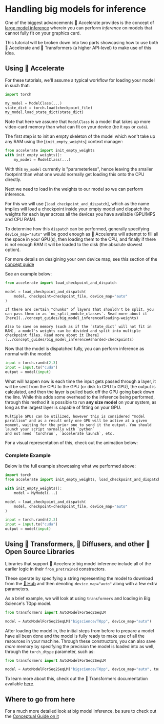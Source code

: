 <!--Copyright 2022 The HuggingFace Team. All rights reserved.

Licensed under the Apache License, Version 2.0 (the "License"); you may not use this file except in compliance with
the License. You may obtain a copy of the License at

http://www.apache.org/licenses/LICENSE-2.0

Unless required by applicable law or agreed to in writing, software distributed under the License is distributed on
an "AS IS" BASIS, WITHOUT WARRANTIES OR CONDITIONS OF ANY KIND, either express or implied. See the License for the
specific language governing permissions and limitations under the License.

⚠️ Note that this file is in Markdown but contain specific syntax for our doc-builder (similar to MDX) that may not be
rendered properly in your Markdown viewer.
-->

# Handling big models for inference

One of the biggest advancements 🤗 Accelerate provides is the concept of [large model inference](../concept_guides/big_model_inference) wherein you can perform *inference* on models that cannot fully fit on your graphics card. 

This tutorial will be broken down into two parts showcasing how to use both 🤗 Accelerate and 🤗 Transformers (a higher API-level) to make use of this idea.

## Using 🤗 Accelerate

For these tutorials, we'll assume a typical workflow for loading your model in such that:

```py
import torch

my_model = ModelClass(...)
state_dict = torch.load(checkpoint_file)
my_model.load_state_dict(state_dict)
```

Note that here we assume that `ModelClass` is a model that takes up more video-card memory than what can fit on your device (be it `mps` or `cuda`).

The first step is to init an empty skeleton of the model which won't take up any RAM using the [`init_empty_weights`] context manager:

```py
from accelerate import init_empty_weights
with init_empty_weights():
    my_model = ModelClass(...)
```

With this `my_model` currently is "parameterless", hence leaving the smaller footprint than what one would normally get loading this onto the CPU directly. 

Next we need to load in the weights to our model so we can perform inference.

For this we will use [`load_checkpoint_and_dispatch`], which as the name implies will load a checkpoint inside your empty model and dispatch the weights for each layer across all the devices you have available (GPU/MPS and CPU RAM). 

To determine how this `dispatch` can be performed, generally specifying `device_map="auto"` will be good enough as 🤗 Accelerate
will attempt to fill all the space in your GPU(s), then loading them to the CPU, and finally if there is not enough RAM it will be loaded to the disk (the absolute slowest option). 

<Tip>

For more details on desigining your own device map, see this section of the [concept guide](../concept_guide/big_model_inference#desigining-a-device-map)

</Tip>

See an example below:

```py
from accelerate import load_checkpoint_and_dispatch

model = load_checkpoint_and_dispatch(
    model, checkpoint=checkpoint_file, device_map="auto"
)
```

<Tip>

    If there are certain "chunks" of layers that shouldn't be split, you can pass them in as `no_split_module_classes`. Read more about it [here](../concept_guides/big_model_inference#loading-weights)

</Tip>

<Tip>

    Also to save on memory (such as if the `state_dict` will not fit in RAM), a model's weights can be divided and split into multiple checkpoint files. Read more about it [here](../concept_guides/big_model_inference#sharded-checkpoints)

</Tip>

Now that the model is dispatched fully, you can perform inference as normal with the model:

```py
input = torch.randn(2,3)
input = input.to("cuda")
output = model(input)
```

What will happen now is each time the input gets passed through a layer, it will be sent from the CPU to the GPU (or disk to CPU to GPU), the output is calculated, and then the layer is pulled back off the GPU going back down the line. While this adds some overhead to the inference being performed, through this method it is possible to run **any size model** on your system, as long as the largest layer is capable of fitting on your GPU. 

<Tip>

    Multiple GPUs can be utilized, however this is considered "model parallism" and as a result only one GPU will be active at a given moment, waiting for the prior one to send it the output. You should launch your script normally with `python`
    and not need `torchrun`, `accelerate launch`, etc.

</Tip>

For a visual representation of this, check out the animation below:

<Youtube id="MWCSGj9jEAo" />

### Complete Example

Below is the full example showcasing what we performed above:

```py
import torch
from accelerate import init_empty_weights, load_checkpoint_and_dispatch

with init_empty_weights():
    model = MyModel(...)

model = load_checkpoint_and_dispatch(
    model, checkpoint=checkpoint_file, device_map="auto"
)

input = torch.randn(2,3)
input = input.to("cuda")
output = model(input)
```

## Using 🤗 Transformers, 🤗 Diffusers, and other 🤗 Open Source Libraries

Libraries that support 🤗 Accelerate big model inference include all of the earlier logic in their `from_pretrained` constructors. 

These operate by specifying a string representing the model to download from the [🤗 Hub](https://hf.co/models) and then denoting `device_map="auto"` along with a few extra parameters. 

As a brief example, we will look at using `transformers` and loading in Big Science's T0pp model. 

```py
from transformers import AutoModelForSeq2SeqLM

model = AutoModelForSeq2SeqLM("bigscience/T0pp", device_map="auto")
```

After loading the model in, the initial steps from before to prepare a model have all been done and the model is fully
ready to make use of all the resources in your machine. Through these constructors, you can also save *more* memory by
specifying the precision the model is loaded into as well, through the `torch_dtype` parameter, such as:

```py
from transformers import AutoModelForSeq2SeqLM

model = AutoModelForSeq2SeqLM("bigscience/T0pp", device_map="auto", torch_dtype=torch.float16)
```

To learn more about this, check out the 🤗 Transformers documentation available [here](https://huggingface.co/docs/transformers/main/en/main_classes/model#large-model-loading).

## Where to go from here

For a much more detailed look at big model inference, be sure to check out the [Conceptual Guide on it](../concept_guides/big_model_inference)